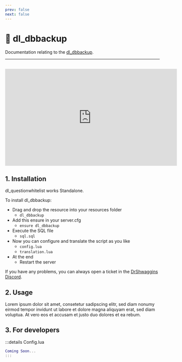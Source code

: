 ```yaml
---
prev: false
next: false
---
```


# 💾 dl_dbbackup
Documentation relating to the [dl_dbbackup](https://drshwaggins-scripts.tebex.io/package/5988507).

___
<br>
<iframe width="560" height="315" src="https://cdn.discordapp.com/attachments/1167878920822083665/1213471931513176085/d13175ec053e5ff7902ddb1a2c5ce57c40c48cd1.png?ex=65f598cd&is=65e323cd&hm=e93655f140ece1c47f1c5b9677fcd81bdc3cc09dd31b19422db4c499a47c72a2&" frameborder="0" allow="accelerometer; autoplay; clipboard-write; encrypted-media; gyroscope; picture-in-picture; web-share" allowfullscreen></iframe>

## 1. Installation
dl_questionwhitelist works Standalone. 

To install dl_dbbackup:
- Drag and drop the resource into your resources folder
  - `dl_dbbackup`
- Add this ensure in your server.cfg
  - `ensure dl_dbbackup`
- Execute the SQL file
  - `sql.sql`
- Now you can configure and translate the script as you like
  - `config.lua`
  - `translation.lua`
- At the end
  - Restart the server

If you have any problems, you can always open a ticket in the [DrShwaggins Discord](https://discord.gg/K9H27J5VaS).

## 2. Usage
Lorem ipsum dolor sit amet, consetetur sadipscing elitr, sed diam nonumy eirmod tempor invidunt ut labore et dolore magna aliquyam erat, sed diam voluptua. At vero eos et accusam et justo duo dolores et ea rebum.

## 3. For developers

:::details Config.lua
```lua
Coming Soon...
:::
